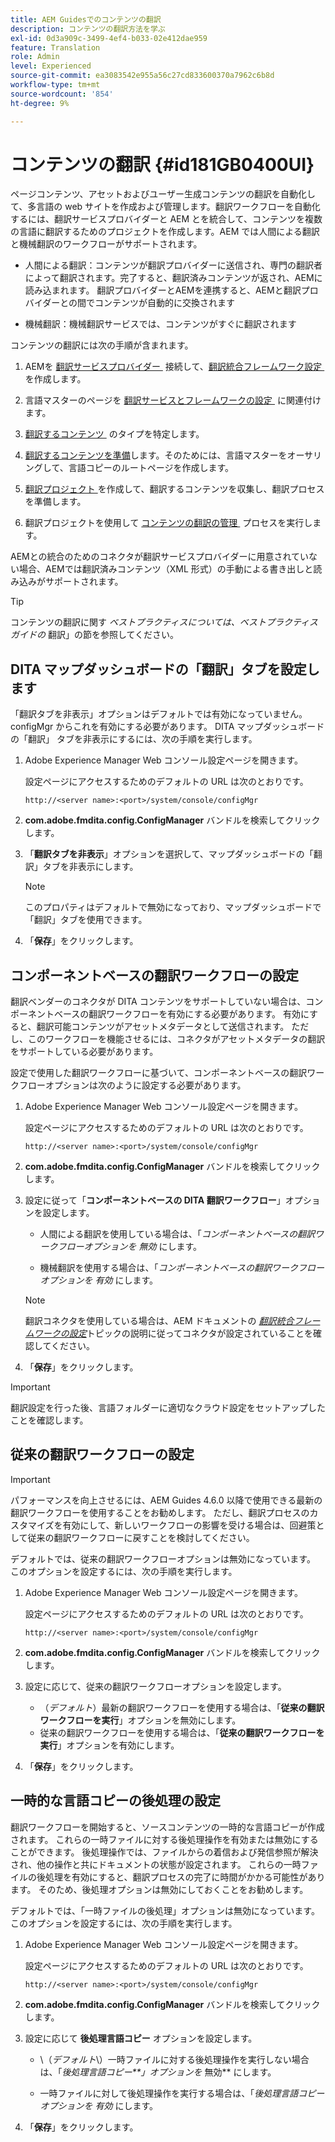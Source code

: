 ```yaml
---
title: AEM Guidesでのコンテンツの翻訳
description: コンテンツの翻訳方法を学ぶ
exl-id: 0d3a909c-3499-4ef4-b033-02e412dae959
feature: Translation
role: Admin
level: Experienced
source-git-commit: ea3083542e955a56c27cd833600370a7962c6b8d
workflow-type: tm+mt
source-wordcount: '854'
ht-degree: 9%

---
```


# コンテンツの翻訳 {#id181GB0400UI}

ページコンテンツ、アセットおよびユーザー生成コンテンツの翻訳を自動化して、多言語の web サイトを作成および管理します。翻訳ワークフローを自動化するには、翻訳サービスプロバイダーと AEM とを統合して、コンテンツを複数の言語に翻訳するためのプロジェクトを作成します。AEM では人間による翻訳と機械翻訳のワークフローがサポートされます。

- 人間による翻訳：コンテンツが翻訳プロバイダーに送信され、専門の翻訳者によって翻訳されます。完了すると、翻訳済みコンテンツが返され、AEMに読み込まれます。 翻訳プロバイダーとAEMを連携すると、AEMと翻訳プロバイダーとの間でコンテンツが自動的に交換されます

- 機械翻訳：機械翻訳サービスでは、コンテンツがすぐに翻訳されます


コンテンツの翻訳には次の手順が含まれます。

1. AEMを [&#x200B; 翻訳サービスプロバイダー &#x200B;](https://helpx.adobe.com/jp/experience-manager/6-5/sites/administering/using/tc-tic.html#ConnectingtoaTranslationServiceProvider) 接続して、[&#x200B; 翻訳統合フレームワーク設定 &#x200B;](https://helpx.adobe.com/jp/experience-manager/6-5/sites/administering/using/tc-tic.html#CreatingaTranslationIntegrationConfiguration) を作成します。

1. 言語マスターのページを [&#x200B; 翻訳サービスとフレームワークの設定 &#x200B;](https://helpx.adobe.com/jp/experience-manager/6-5/sites/administering/using/tc-tic.html#ConfiguringPagesforTranslation) に関連付けます。

1. [&#x200B; 翻訳するコンテンツ &#x200B;](https://helpx.adobe.com/jp/experience-manager/6-5/sites/administering/using/tc-rules.html?lang=ja-JP) のタイプを特定します。

1. [翻訳するコンテンツを準備](https://helpx.adobe.com/jp/experience-manager/6-5/sites/administering/using/tc-prep.html)します。そのためには、言語マスターをオーサリングして、言語コピーのルートページを作成します。

1. [&#x200B; 翻訳プロジェクト &#x200B;](https://experienceleague.adobe.com/docs/experience-manager-65/administering/introduction/tc-manage.html?lang=ja) を作成して、翻訳するコンテンツを収集し、翻訳プロセスを準備します。

1. 翻訳プロジェクトを使用して [&#x200B; コンテンツの翻訳の管理 &#x200B;](https://experienceleague.adobe.com/docs/experience-manager-65/administering/introduction/tc-manage.html?lang=ja) プロセスを実行します。


AEMとの統合のためのコネクタが翻訳サービスプロバイダーに用意されていない場合、AEMでは翻訳済みコンテンツ（XML 形式）の手動による書き出しと読み込みがサポートされます。

>[!TIP]
>
> コンテンツの翻訳に関す *ベストプラクティスについては、ベストプラクティスガイドの* 翻訳」の節を参照してください。

## DITA マップダッシュボードの「翻訳」タブを設定します

「翻訳タブを非表示」オプションはデフォルトでは有効になっていません。configMgr からこれを有効にする必要があります。 DITA マップダッシュボードの「翻訳」 タブを非表示にするには、次の手順を実行します。

1. Adobe Experience Manager Web コンソール設定ページを開きます。

   設定ページにアクセスするためのデフォルトの URL は次のとおりです。

   ```http
   http://<server name>:<port>/system/console/configMgr
   ```

1. **com.adobe.fmdita.config.ConfigManager** バンドルを検索してクリックします。

1. 「**翻訳タブを非表示**」オプションを選択して、マップダッシュボードの「翻訳」タブを非表示にします。

   >[!NOTE]
   >
   > このプロパティはデフォルトで無効になっており、マップダッシュボードで「翻訳」タブを使用できます。

1. 「**保存**」をクリックします。

## コンポーネントベースの翻訳ワークフローの設定

翻訳ベンダーのコネクタが DITA コンテンツをサポートしていない場合は、コンポーネントベースの翻訳ワークフローを有効にする必要があります。 有効にすると、翻訳可能コンテンツがアセットメタデータとして送信されます。 ただし、このワークフローを機能させるには、コネクタがアセットメタデータの翻訳をサポートしている必要があります。

設定で使用した翻訳ワークフローに基づいて、コンポーネントベースの翻訳ワークフローオプションは次のように設定する必要があります。

1. Adobe Experience Manager Web コンソール設定ページを開きます。

   設定ページにアクセスするためのデフォルトの URL は次のとおりです。

   ```http
   http://<server name>:<port>/system/console/configMgr
   ```

1. **com.adobe.fmdita.config.ConfigManager** バンドルを検索してクリックします。

1. 設定に従って「**コンポーネントベースの DITA 翻訳ワークフロー**」オプションを設定します。

   - 人間による翻訳を使用している場合は、「*コンポーネントベースの翻訳ワークフロー&#x200B;**オプションを* 無効** にします。

   - 機械翻訳を使用する場合は、「*コンポーネントベースの翻訳ワークフロー&#x200B;**オプションを* 有効** にします。

   >[!NOTE]
   >
   > 翻訳コネクタを使用している場合は、AEM ドキュメントの *[翻訳統合フレームワークの設定 &#x200B;](https://helpx.adobe.com/jp/experience-manager/6-5/sites/administering/using/tc-tic.html)* トピックの説明に従ってコネクタが設定されていることを確認してください。

1. 「**保存**」をクリックします。

>[!IMPORTANT]
>
> 翻訳設定を行った後、言語フォルダーに適切なクラウド設定をセットアップしたことを確認します。

## 従来の翻訳ワークフローの設定

>[!IMPORTANT]
> 
> パフォーマンスを向上させるには、AEM Guides 4.6.0 以降で使用できる最新の翻訳ワークフローを使用することをお勧めします。 ただし、翻訳プロセスのカスタマイズを有効にして、新しいワークフローの影響を受ける場合は、回避策として従来の翻訳ワークフローに戻すことを検討してください。



デフォルトでは、従来の翻訳ワークフローオプションは無効になっています。 このオプションを設定するには、次の手順を実行します。

1. Adobe Experience Manager Web コンソール設定ページを開きます。

   設定ページにアクセスするためのデフォルトの URL は次のとおりです。

   ```http
   http://<server name>:<port>/system/console/configMgr
   ```

1. **com.adobe.fmdita.config.ConfigManager** バンドルを検索してクリックします。

1. 設定に応じて、従来の翻訳ワークフローオプションを設定します。

   - （*デフォルト*）最新の翻訳ワークフローを使用する場合は、「**従来の翻訳ワークフローを実行**」オプションを無効にします。
   - 従来の翻訳ワークフローを使用する場合は、「**従来の翻訳ワークフローを実行**」オプションを有効にします。

1. 「**保存**」をクリックします。






<!---

This was added for 2406 CS IG

## Configure the legacy translation workflow 

It is recommended that you use the latest translation workflow, which provides enhanced performance. However, you can configure the legacy translation workflow if necessary.

Based on the translation workflow used in your setup, provide the following (property) details to configure the legacy translation workflow: the component-based translation workflow option should be configured as follows:

1.  Open the Adobe Experience Manager Web Console Configuration page.

    The default URL to access the configuration page is:

    ! Add the syntax of http as given in previous config

    Note: Configure htttp code as given in previous sample
    

1.  Search for and click on the **com.adobe.fmdita.config.ConfigManager** bundle.



1.  Configure the **Run legacy translation workflow** option as per your setup:

    -   If you use the latest translation workflow, then *Disable* \( `false`\) the **Run legacy translation workflow** option. The latest translation workflow is enabled by default. <br> 

    -   If you use the legacy translation, then *Enable \( `true`\)* the **Run legacy translation workflow** option.

1.  Click **Save**.


--->


## 一時的な言語コピーの後処理の設定

翻訳ワークフローを開始すると、ソースコンテンツの一時的な言語コピーが作成されます。 これらの一時ファイルに対する後処理操作を有効または無効にすることができます。 後処理操作では、ファイルからの着信および発信参照が解決され、他の操作と共にドキュメントの状態が設定されます。 これらの一時ファイルの後処理を有効にすると、翻訳プロセスの完了に時間がかかる可能性があります。 そのため、後処理オプションは無効にしておくことをお勧めします。

デフォルトでは、「一時ファイルの後処理」オプションは無効になっています。 このオプションを設定するには、次の手順を実行します。

1. Adobe Experience Manager Web コンソール設定ページを開きます。

   設定ページにアクセスするためのデフォルトの URL は次のとおりです。

   ```http
   http://<server name>:<port>/system/console/configMgr
   ```

1. **com.adobe.fmdita.config.ConfigManager** バンドルを検索してクリックします。

1. 設定に応じて **後処理言語コピー** オプションを設定します。

   - \（*デフォルト*\）一時ファイルに対する後処理操作を実行しない場合は、「*後処理言語コピー&#x200B;**」オプションを* 無効** にします。

   - 一時ファイルに対して後処理操作を実行する場合は、「*後処理言語コピー&#x200B;**オプションを* 有効** にします。

1. 「**保存**」をクリックします。
